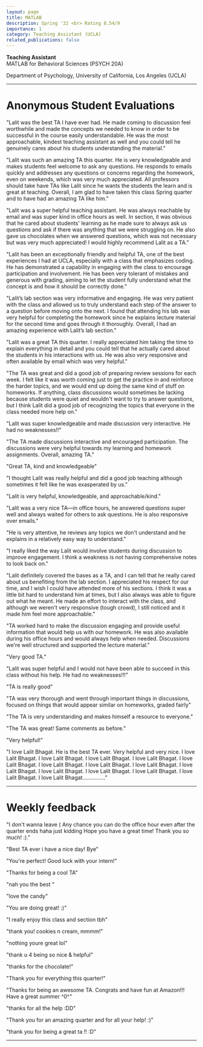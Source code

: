 ```yaml
---
layout: page
title: MATLAB
description: Spring '22 <br> Rating 8.54/9 
importance: 1
category: Teaching Assistant (UCLA)
related_publications: false
---
```


**Teaching Assistant** <br>
MATLAB for Behavioral Sciences (PSYCH 20A) <br>

Department of Psychology, University of California, Los Angeles (UCLA)

---

Anonymous Student Evaluations
======

"Lalit was the best TA I have ever had. He made coming to discussion feel worthwhile and made the
concepts we needed to know in order to be successful in the course easily understandable. He was the
most approachable, kindest teaching assistant as well and you could tell he genuinely cares about his
students understanding the material."

"Lalit was such an amazing TA this quarter. He is very knowledgeable and makes students feel welcome
to ask any questions. He responds to emails quickly and addresses any questions or concerns
regarding the homework, even on weekends, which was very much appreciated. All professors should
take have TAs like Lalit since he wants the students the learn and is great at teaching. Overall, I am
glad to have taken this class Spring quarter and to have had an amazing TA like him."

"Lalit was a super helpful teaching assistant. He was always reachable by email and was super kind in
office hours as well. In section, it was obvious that he cared about students' learning as he made sure to
always ask us questions and ask if there was anything that we were struggling on. He also gave us
chocolates when we answered questions, which was not necessary but was very much appreciated! I
would highly recommend Lalit as a TA."

"Lalit has been an exceptionally friendly and helpful TA, one of the best experiences I had at UCLA,
especially with a class that emphasizes coding. He has demonstrated a capability in engaging with the
class to encourage participation and involvement. He has been very tolerant of mistakes and generous
with grading, aiming to let the student fully understand what the concept is and how it should be
correctly done."

"Lalit’s lab section was very informative and engaging. He was very patient with the class and allowed us
to truly understand each step of the answer to a question before moving onto the next. I found that
attending his lab was very helpful for completing the homework since he explains lecture material for
the second time and goes through it thoroughly. Overall, I had an amazing experience with Lalit’s lab
section."

"Lalit was a great TA this quarter. I really appreciated him taking the time to explain everything in detail
and you could tell that he actually cared about the students in his interactions with us. He was also very responsive and often available by email which was very helpful."

"The TA was great and did a good job of preparing review sessions for each week. I felt like it was worth
coming just to get the practice in and reinforce the harder topics, and we would end up doing the same
kind of stuff on homeworks. If anything, class discussions would sometimes be lacking because
students were quiet and wouldn't want to try to answer questions, but I think Lalit did a good job of
recognizing the topics that everyone in the class needed more help on."

"Lalit was super knowledgeable and made discussion very interactive. He had no weaknesses!!"

"The TA made discussions interactive and encouraged participation. The discussions were very helpful
towards my learning and homework assignments. Overall, amazing TA."

"Great TA, kind and knowledgeable"

"I thought Lalit was really helpful and did a good job teaching although sometimes it felt like he was
exasperated by us."

"Lalit is very helpful, knowledgeable, and approachable/kind."

"Lalit was a very nice TA—in office hours, he answered questions super well and always waited for
others to ask questions. He is also responsive over emails."

"He is very attentive, he reviews any topics we don't understand and he explains in a relatively easy way to understand."

"I really liked the way Lalit would involve students during discussion to improve engagement. I think a weakness is not having comprehensive notes to look back on."

"Lalit definitely covered the bases as a TA, and I can tell that he really cared about us benefiting from the
lab section. I appreciated his respect for our time, and I wish I could have attended more of his sections.
I think it was a little bit hard to understand him at times, but I also always was able to figure out what he
meant. He made an effort to interact with the class, and although we weren't very responsive (tough
crowd), I still noticed and it made him feel more approachable." 

"TA worked hard to make the discussion engaging and provide useful information that would help us with
our homework. He was also available during his office hours and would always help when needed.
Discussions we're well structured and supported the lecture material."

"Very good TA."

"Lalit was super helpful and I would not have been able to succeed in this class without his help. He had
no weaknesses!!!"

"TA is really good"

"TA was very thorough and went through important things in discussions, focused on things that would
appear similar on homeworks, graded fairly"

"The TA is very understanding and makes himself a resource to everyone."

"The TA was great! Same comments as before."

"Very helpful!"

"I love Lalit Bhagat. He is the best TA ever. Very helpful and very nice. I love Lalit Bhagat. I love Lalit
Bhagat. I love Lalit Bhagat. I love Lalit Bhagat. I love Lalit Bhagat. I love Lalit Bhagat. I love Lalit Bhagat.
I love Lalit Bhagat. I love Lalit Bhagat. I love Lalit Bhagat. I love Lalit Bhagat. I love Lalit Bhagat. I love
Lalit Bhagat. I love Lalit Bhagat..............."

--- 

Weekly feedback
======

"I don't wanna leave ( Any chance you can do the office hour even after the quarter ends haha just kidding Hope you have a great time! Thank you so much! :)."

"Best TA ever i have a nice day! Bye"

"You're perfect! Good luck with your intern!"

"Thanks for being a cool TA"

"nah you the best "

"love the candy"

"You are doing great! :)"

"I really enjoy this class and section tbh"

"thank you! cookies n cream, mmmm!"

"nothing youre great lol"

"thank u 4 being so nice & helpful"

"thanks for the chocolate!"

"Thank you for everything this quarter!"

"Thanks for being an awesome TA. Congrats and have fun at Amazon!!! Have a great summer ^0^"

"thanks for all the help :DD"

"Thank you for an amazing quarter and for all your help! :)"

"thank you for being a great ta !! :D"

---  
